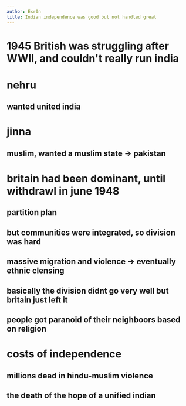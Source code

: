 ```yaml
---
author: Exr0n
title: Indian independence was good but not handled great
---
```


# 1945 British was struggling after WWII, and couldn\'t really run india

# nehru

## wanted united india

# jinna

## muslim, wanted a muslim state -\> pakistan

# britain had been dominant, until withdrawl in june 1948

## partition plan

## but communities were integrated, so division was hard

## massive migration and violence -\> eventually ethnic clensing

## basically the division didnt go very well but britain just left it

## people got paranoid of their neighboors based on religion

# costs of independence

## millions dead in hindu-muslim violence

## the death of the hope of a unified indian
